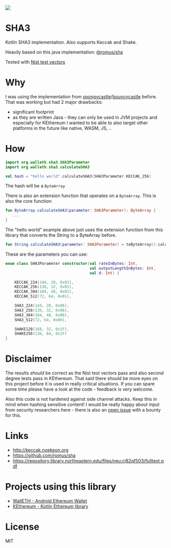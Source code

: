 [![](https://jitpack.io/v/walleth/sha3.svg)](https://jitpack.io/#walleth/sha3)

SHA3
====

Kotlin SHA3 implementation. Also supports Keccak and Shake.

Heavily based on this java implementation: [@romus/sha](https://github.com/romus/sha)

Tested with [Nist test vectors](https://csrc.nist.gov/CSRC/media/Projects/Cryptographic-Algorithm-Validation-Program/documents/sha3/sha-3bittestvectors.zip)

Why
===

I was using the implementation from [spongycastle](https://rtyley.github.io/spongycastle)/[bouncycastle](http://www.bouncycastle.org) before. That was working but had 2 major drawbacks:

 * significant footprint
 * as they are written Java - they can only be used in JVM projects and especially for KEthereum I wanted to be able to also target other platforms in the future like native, WASM, JS, ..

How
===

```kotlin
import org.walleth.sha3.SHA3Parameter
import org.walleth.sha3.calculateSHA3

val hash = "hello world".calculateSHA3(SHA3Parameter.KECCAK_256)
```
The hash will be a ```ByteArray```

There is also an extension function that operates on a ```ByteArray```. This is also the core function:

```kotlin
fun ByteArray.calculateSHA3(parameter: SHA3Parameter): ByteArray {
   ...
}
```

The "hello world" example above just uses the extension function from this library that converts the String to a ByteArray before.

```kotlin
fun String.calculateSHA3(parameter: SHA3Parameter) = toByteArray().calculateSHA3(parameter)
```

These are the parameters you can use:

```kotlin
enum class SHA3Parameter constructor(val rateInBytes: Int,
                                     val outputLengthInBytes: Int,
                                     val d: Int) {

    KECCAK_224(144, 28, 0x01),
    KECCAK_256(136, 32, 0x01),
    KECCAK_384(104, 48, 0x01),
    KECCAK_512(72, 64, 0x01),

    SHA3_224(144, 28, 0x06),
    SHA3_256(136, 32, 0x06),
    SHA3_384(104, 48, 0x06),
    SHA3_512(72, 64, 0x06),

    SHAKE128(168, 32, 0x1F),
    SHAKE256(136, 64, 0x1F)
}
```

Disclaimer
==========

The results *should* be correct as the Nist test vectors pass and also second degree tests pass in KEthereum. That said there should be more eyes on this project before it is used in really critical situations. If you can spare some time please have a look at the code - feedback is very welcome.

Also this code is not hardened against side channel attacks. Keep this in mind when hashing sensitive content! I would be really happy about input from security researchers here - there is also an [open issue](https://github.com/walleth/sha3/issues/5) with a bounty for this.

Links
=====

 * http://keccak.noekeon.org
 * https://github.com/romus/sha
 * https://repository.library.northeastern.edu/files/neu:cj82qf503/fulltext.pdf

Projects using this library
===========================

 * [WallETH - Android Ethereum Wallet](https://walleth.org)
 * [KEthereum - Kotlin Ethereum library](https://github.com/walleth/kethereum)

License
=======

MIT

